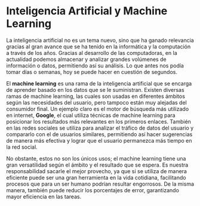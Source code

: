 # Inteligencia Artificial y Machine Learning

La inteligencia artificial no es un tema nuevo, sino que ha ganado relevancia gracias al gran avance que se ha tenido en la informática y la computación a través de los años. Gracias al desarrollo de las computadoras, en la actualidad podemos almacenar y analizar grandes volúmenes de información o datos, permitiendo así su análisis. Lo que antes nos podía tomar días o semanas, hoy se puede hacer en cuestión de segundos.

El **machine learning** es una rama de la inteligencia artificial que se encarga de aprender basado en los datos que se le suministran. Existen diversas ramas de machine learning, las cuales son usadas en diferentes ámbitos según las necesidades del usuario, pero tampoco están muy alejadas del consumidor final. Un ejemplo claro es el motor de búsqueda más utilizado en internet, **Google**, el cual utiliza técnicas de machine learning para posicionar los resultados más relevantes en los primeros enlaces. También en las redes sociales se utiliza para analizar el tráfico de datos del usuario y compararlo con el de usuarios similares, permitiendo así hacer sugerencias de manera más efectiva y lograr que el usuario permanezca más tiempo en la red social.

No obstante, estos no son los únicos usos; el machine learning tiene una gran versatilidad según el ámbito y el resultado que se espera. Es nuestra responsabilidad sacarle el mejor provecho, ya que si se utiliza de manera eficiente puede ser una gran herramienta en la vida cotidiana, facilitando procesos que para un ser humano podrían resultar engorrosos. De la misma manera, también puede reducir los porcentajes de error, garantizando mayor eficiencia en las tareas.
